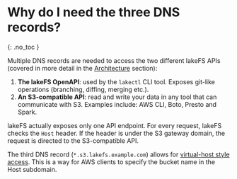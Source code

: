 # Why do I need the three DNS records?

{: .no\_toc }

Multiple DNS records are needed to access the two different lakeFS APIs \(covered in more detail in the [Architecture](https://github.com/treeverse/lakeFS/tree/9d35f14eba038648902a59dbb091b27590525e87/docs/understand/architecture.html) section\):

1. **The lakeFS OpenAPI**: used by the `lakectl` CLI tool. Exposes git-like operations \(branching, diffing, merging etc.\).
2. **An S3-compatible API**: read and write your data in any tool that can communicate with S3. Examples include: AWS CLI, Boto, Presto and Spark.

lakeFS actually exposes only one API endpoint. For every request, lakeFS checks the `Host` header. If the header is under the S3 gateway domain, the request is directed to the S3-compatible API.

The third DNS record \(`*.s3.lakefs.example.com`\) allows for [virtual-host style access](https://docs.aws.amazon.com/AmazonS3/latest/userguide/VirtualHosting.html). This is a way for AWS clients to specify the bucket name in the Host subdomain.

